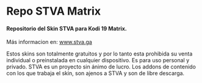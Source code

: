 # Repo STVA Matrix
#### Repositorio del Skin STVA para Kodi 19 Matrix.
Más informacion en:
www.stva.ga

Estos skins son totalmente gratuitos y por lo tanto esta prohibida su venta individual o preinstalada en cualquier dispositivo.
Es para uso personal y privado. STVA es un proyecto sin ánimo de lucro.
Los addons de contenido con los que trabaja el skin, son ajenos a STVA y son de libre descarga.
